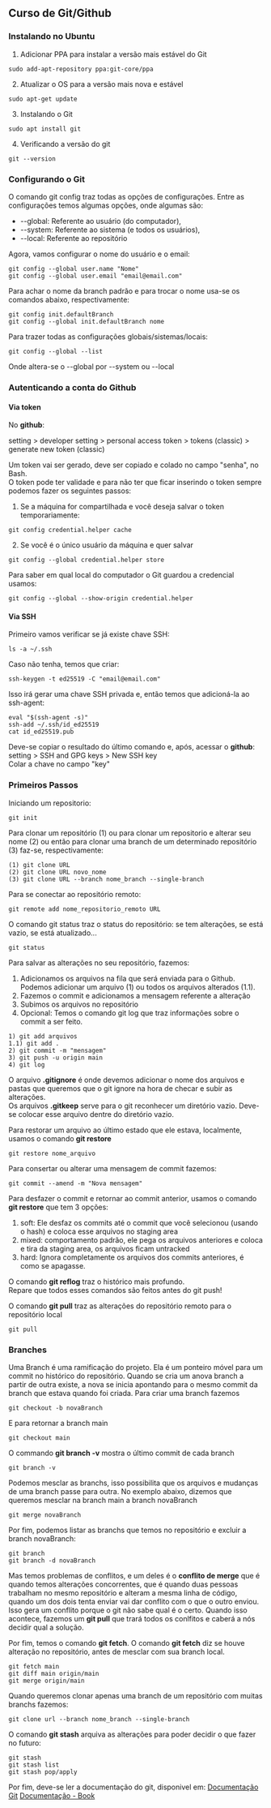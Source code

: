 ## Curso de Git/Github

### Instalando no Ubuntu

1) Adicionar PPA para instalar a versão mais estável do Git

```console
sudo add-apt-repository ppa:git-core/ppa
```

2) Atualizar o OS para a versão mais nova e estável

```console
sudo apt-get update
```

3) Instalando o Git

```console
sudo apt install git
```
4) Verificando a versão do git
```console
git --version
```

### Configurando o Git

O comando git config traz todas as opções de configurações. Entre as configurações temos algumas opções, onde algumas são:  
* --global: Referente ao usuário (do computador),  
* --system: Referente ao sistema (e todos os usuários),
* --local: Referente ao repositório

Agora, vamos configurar o nome do usuário e o email:  

```console
git config --global user.name "Nome"
git config --global user.email "email@email.com"
```

Para achar o nome da branch padrão e para trocar o nome usa-se os comandos abaixo, respectivamente:

```console
git config init.defaultBranch
git config --global init.defaultBranch nome
```

Para trazer todas as configurações globais/sistemas/locais:

```console
git config --global --list
```
Onde altera-se o --global por --system ou --local

### Autenticando a conta do Github

#### Via token

No **github**:

setting > developer setting > personal access token > tokens (classic) > generate new token (classic)  

Um token vai ser gerado, deve ser copiado e colado no campo "senha", no Bash.  
O token pode ter validade e para não ter que ficar inserindo o token sempre podemos fazer os seguintes passos:  
1) Se a máquina for compartilhada e você deseja salvar o token temporariamente:
```console
git config credential.helper cache
```
2) Se você é o único usuário da máquina e quer salvar  

```console
git config --global credential.helper store
```
Para saber em qual local do computador o Git guardou a credencial usamos:

```console
git config --global --show-origin credential.helper
```

#### Via SSH


Primeiro vamos verificar se já existe chave SSH:  
```console
ls -a ~/.ssh
```
Caso não tenha, temos que criar:  
```console
ssh-keygen -t ed25519 -C "email@email.com"
```
Isso irá gerar uma chave SSH privada e, então temos que adicioná-la ao ssh-agent:

```console
eval "$(ssh-agent -s)"
ssh-add ~/.ssh/id_ed25519
cat id_ed25519.pub
```
Deve-se copiar o resultado do último comando e, após, acessar o **github**:  
setting > SSH and GPG keys > New SSH key  
Colar a chave no campo "key"

### Primeiros Passos

Iniciando um repositorio:
```console
git init
```

Para clonar um repositório (1) ou para clonar um repositorio e alterar seu nome (2) ou então para clonar uma branch de um determinado repositório (3) faz-se, respectivamente:
```console
(1) git clone URL
(2) git clone URL novo_nome
(3) git clone URL --branch nome_branch --single-branch
```

Para se conectar ao repositório remoto:  
```console
git remote add nome_repositorio_remoto URL 
```
O comando git status traz o status do repositório: se tem alterações, se está vazio, se está atualizado...  
```console
git status
```

Para salvar as alterações no seu repositório, fazemos:
1. Adicionamos os arquivos na fila que será enviada para o Github. Podemos adicionar um arquivo (1) ou todos os arquivos alterados (1.1).
2. Fazemos o commit e adicionamos a mensagem referente a alteração
3. Subimos os arquivos no repositório
4. Opcional: Temos o comando git log que traz informações sobre o commit a ser feito.

```console
1) git add arquivos 
1.1) git add .
2) git commit -m "mensagem"
3) git push -u origin main
4) git log
```

O arquivo **.gitignore** é onde devemos adicionar o nome dos arquivos e pastas que queremos que o git ignore na hora de checar e subir as alterações.  
Os arquivos **.gitkeep** serve para o git reconhecer um diretório vazio. Deve-se colocar esse arquivo dentre do diretório vazio.  

Para restorar um arquivo ao último estado que ele estava, localmente, usamos o comando **git restore**


```console
git restore nome_arquivo
```
Para consertar ou alterar uma mensagem de commit fazemos:


```console
git commit --amend -m "Nova mensagem"
```

Para desfazer o commit e retornar ao commit anterior, usamos o comando **git restore** que tem 3 opções:
1. soft: Ele desfaz os commits até o commit que você selecionou (usando o hash) e coloca esse arquivos no staging area
2. mixed: comportamento padrão, ele pega os arquivos anteriores e coloca e tira da staging area, os arquivos ficam untracked
3. hard: Ignora completamente os arquivos dos commits anteriores, é como se apagasse. 

O comando **git reflog** traz o histórico mais profundo.   
Repare que todos esses comandos são feitos antes do git push!

O comando **git pull** traz as alterações do repositório remoto para o repositório local


```console
git pull
```

### Branches

Uma Branch é uma ramificação do projeto. Ela é um ponteiro móvel para um commit no histórico do repositório. Quando se cria um anova branch a partir de outra existe, a nova se inicia apontando para o mesmo commit da branch que estava quando foi criada. Para criar uma branch fazemos


```console
git checkout -b novaBranch
```

E para retornar a branch main


```console
git checkout main
```

O commando **git branch -v** mostra o último commit de cada branch

```console
git branch -v
```

Podemos mesclar as branchs, isso possibilita que os arquivos e mudanças de uma branch passe para outra. No exemplo abaixo, dizemos que queremos mesclar na branch main a branch novaBranch


```console
git merge novaBranch
```

Por fim, podemos listar as branchs que temos no repositório e excluir a branch novaBranch:

```console
git branch
git branch -d novaBranch
```

Mas temos problemas de conflitos, e um deles é o **conflito de merge** que é quando temos alterações concorrentes, que é quando duas pessoas trabalham no mesmo repositório e alteram a mesma linha de código, quando um dos dois tenta enviar vai dar conflito com o que o outro enviou. Isso gera um conflito porque o git não sabe qual é o certo. Quando isso acontece, fazemos um **git pull** que trará todos os conlfitos e caberá a nós decidir qual a solução.

Por fim, temos o comando **git fetch**. O comando **git fetch** diz se houve alteração no repositório, antes de mesclar com sua branch local.

```console
git fetch main
git diff main origin/main
git merge origin/main
```

Quando queremos clonar apenas uma branch de um repositório com muitas branchs fazemos:

```console
git clone url --branch nome_branch --single-branch
```

O comando **git stash** arquiva as alterações para poder decidir o que fazer no futuro:


```console
git stash
git stash list
git stash pop/apply
```

Por fim, deve-se ler a documentação do git, disponivel em:
[Documentação Git](git-scm.com/docs)
[Documentação - Book](git-scm.com/book/en/v2)
